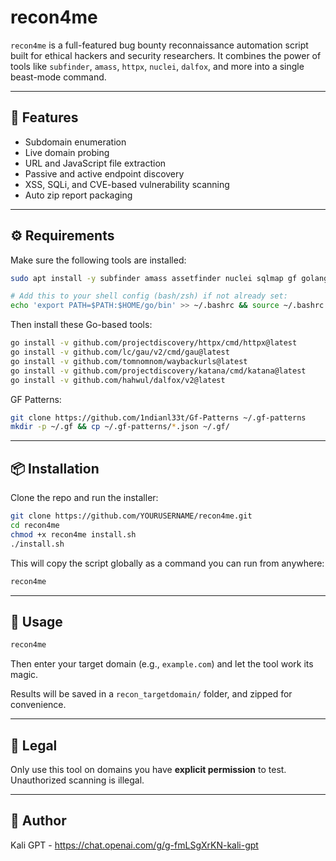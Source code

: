 # recon4me

`recon4me` is a full-featured bug bounty reconnaissance automation script built for ethical hackers and security researchers. It combines the power of tools like `subfinder`, `amass`, `httpx`, `nuclei`, `dalfox`, and more into a single beast-mode command.

---

## 🚀 Features
- Subdomain enumeration
- Live domain probing
- URL and JavaScript file extraction
- Passive and active endpoint discovery
- XSS, SQLi, and CVE-based vulnerability scanning
- Auto zip report packaging

---

## ⚙️ Requirements
Make sure the following tools are installed:

```bash
sudo apt install -y subfinder amass assetfinder nuclei sqlmap gf golang unzip zip

# Add this to your shell config (bash/zsh) if not already set:
echo 'export PATH=$PATH:$HOME/go/bin' >> ~/.bashrc && source ~/.bashrc
```

Then install these Go-based tools:
```bash
go install -v github.com/projectdiscovery/httpx/cmd/httpx@latest
go install -v github.com/lc/gau/v2/cmd/gau@latest
go install -v github.com/tomnomnom/waybackurls@latest
go install -v github.com/projectdiscovery/katana/cmd/katana@latest
go install -v github.com/hahwul/dalfox/v2@latest
```

GF Patterns:
```bash
git clone https://github.com/1ndianl33t/Gf-Patterns ~/.gf-patterns
mkdir -p ~/.gf && cp ~/.gf-patterns/*.json ~/.gf/
```

---

## 📦 Installation
Clone the repo and run the installer:

```bash
git clone https://github.com/YOURUSERNAME/recon4me.git
cd recon4me
chmod +x recon4me install.sh
./install.sh
```

This will copy the script globally as a command you can run from anywhere:
```bash
recon4me
```

---

## 🧠 Usage

```bash
recon4me
```
Then enter your target domain (e.g., `example.com`) and let the tool work its magic.

Results will be saved in a `recon_targetdomain/` folder, and zipped for convenience.

---

## 📜 Legal
Only use this tool on domains you have **explicit permission** to test. Unauthorized scanning is illegal.

---

## 🐉 Author
Kali GPT - https://chat.openai.com/g/g-fmLSgXrKN-kali-gpt
